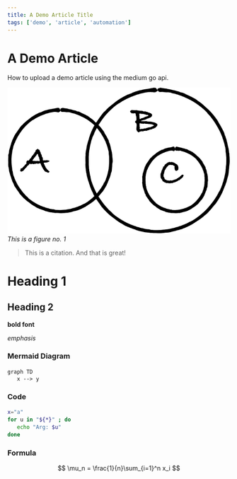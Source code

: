 ```yaml
---
title: A Demo Article Title
tags: ['demo', 'article', 'automation']
---
```


# A Demo Article
How to upload a demo article using the medium go api.

![Figure1](figure1.png)
*This is a figure no. 1*


> This is a citation.
> And that is great!

# Heading 1

## Heading 2

**bold font**

*emphasis*

### Mermaid Diagram

```mermaid
graph TD
   x --> y
```

### Code

```bash
x="a"
for u in "${*}" ; do
   echo "Arg: $u"
done
```

### Formula

$$
\mu_n = \frac{1}{n}\sum_{i=1}^n x_i
$$
